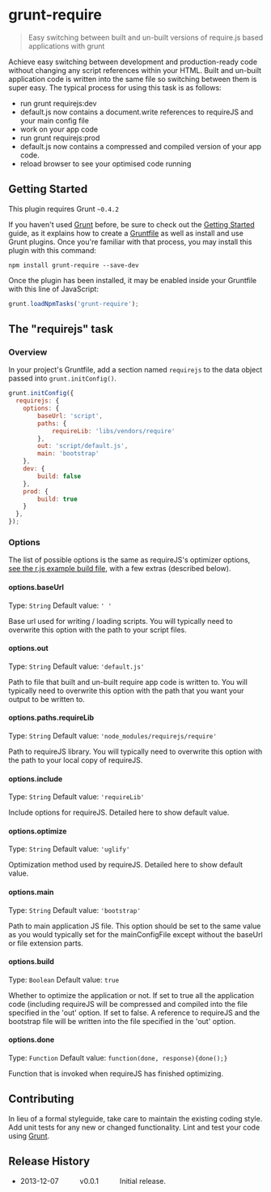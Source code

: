 # grunt-require

> Easy switching between built and un-built versions of require.js based applications with grunt

Achieve easy switching between development and production-ready code without changing any script references within your HTML. Built and un-built application code is written into the same file so switching between them is super easy. The typical process for using this task is as follows:

- run grunt requirejs:dev
- default.js now contains a document.write references to requireJS and your main config file
- work on your app code
- run grunt requirejs:prod
- default.js now contains a compressed and compiled version of your app code.
- reload browser to see your optimised code running

## Getting Started
This plugin requires Grunt `~0.4.2`

If you haven't used [Grunt](http://gruntjs.com/) before, be sure to check out the [Getting Started](http://gruntjs.com/getting-started) guide, as it explains how to create a [Gruntfile](http://gruntjs.com/sample-gruntfile) as well as install and use Grunt plugins. Once you're familiar with that process, you may install this plugin with this command:

```shell
npm install grunt-require --save-dev
```

Once the plugin has been installed, it may be enabled inside your Gruntfile with this line of JavaScript:

```js
grunt.loadNpmTasks('grunt-require');
```

## The "requirejs" task

### Overview
In your project's Gruntfile, add a section named `requirejs` to the data object passed into `grunt.initConfig()`.

```js
grunt.initConfig({
  requirejs: {
    options: {
        baseUrl: 'script',
        paths: {
            requireLib: 'libs/vendors/require'
        },
        out: 'script/default.js',
        main: 'bootstrap'
    },
    dev: {
        build: false
    },
    prod: {
        build: true
    }
  },
});
```

### Options
The list of possible options is the same as requireJS's optimizer options, [see the r.js example build file](https://github.com/jrburke/r.js/blob/master/build/example.build.js), with a few extras (described below).

#### options.baseUrl
Type: `String`
Default value: `' '`

Base url used for writing / loading scripts. You will typically need to overwrite this option with the path to your script files.

#### options.out
Type: `String`
Default value: `'default.js'`

Path to file that built and un-built require app code is written to. You will typically need to overwrite this option with the path that you want your output to be written to.

#### options.paths.requireLib
Type: `String`
Default value: `'node_modules/requirejs/require'`

Path to requireJS library. You will typically need to overwrite this option with the path to your local copy of requireJS.

#### options.include
Type: `String`
Default value: `'requireLib'`

Include options for requireJS. Detailed here to show default value.

#### options.optimize
Type: `String`
Default value: `'uglify'`

Optimization method used by requireJS. Detailed here to show default value.

#### options.main
Type: `String`
Default value: `'bootstrap'`

Path to main application JS file. This option should be set to the same value as you would typically set for the mainConfigFile except without the baseUrl or file extension parts.

#### options.build
Type: `Boolean`
Default value: `true`

Whether to optimize the application or not. If set to true all the application code (including requireJS will be compressed and compiled into the file specified in the 'out' option. If set to false. A reference to requireJS and the bootstrap file will be written into the file specified in the 'out' option.

#### options.done
Type: `Function`
Default value: `function(done, response){done();}`

Function that is invoked when requireJS has finished optimizing.

## Contributing
In lieu of a formal styleguide, take care to maintain the existing coding style. Add unit tests for any new or changed functionality. Lint and test your code using [Grunt](http://gruntjs.com/).

## Release History
* 2013-12-07   v0.0.1   Initial release.
